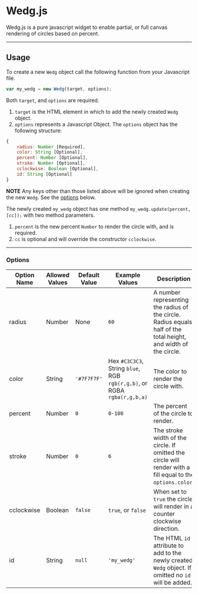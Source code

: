 # Wedg.js

Wedg.js is a pure javascript widget to enable partial, or full canvas rendering of circles based on percent.

**********************************

## Usage

To create a new `Wedg` object call the following function from your Javascript file.

```javascript
var my_wedg = new Wedg(target, options);
```

Both `target`, and `options` are required.

1. `target` is the HTML element in which to add the newly created `Wedg` object.
2. `options` represents a Javascript Object. The `options` object has the following structure:

```javascript
{
    radius: Number [Required],
    color: String [Optional],
    percent: Number [Optional],
    stroke: Number [Optional],
    cclockwise: Boolean [Optional],
    id: String [Optional]
}
```

__NOTE__ Any keys other than those listed above will be ignored when creating the new `Wedg`. See the [options](#options "Wedg.js Options") below.

The newly created `my_wedg` object has one method `my_wedg.update(percent, [cc]);` with two method parameters.

1. `percent` is the new percent `Number` to render the circle with, and is required. 
2. `cc` is optional and will override the constructor `cclockwise`.

**********************************

### Options

| Option Name | Allowed Values | Default Value | Example Values | Description |
| ----------- | -------------- | ------------- | -------------- | ----------- |
| radius | Number | None | `60` | A number representing the radius of the circle. Radius equals half of the total height, and width of the circle. |
| color | String | `'#7F7F7F'` | Hex `#C3C3C3`, String `blue`, RGB `rgb(r,g,b)`, or RGBA `rgba(r,g,b,a)` | The color to render the circle with. |
| percent | Number | `0` | `0-100` | The percent of the circle to render. |
| stroke | Number | `0` | `6` | The stroke width of the circle. If omitted the circle will render with a fill equal to the `options.color`. |
| cclockwise | Boolean | `false` | `true`, or `false` | When set to `true` the circle will render in a counter clockwise direction. |
| id | String | `null` | `'my_wedg'` | The HTML `id` attribute to add to the newly created `Wedg` object. If omitted no `id` will be added. |
